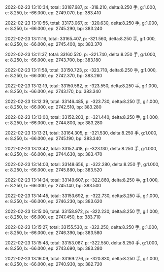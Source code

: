2022-02-23 13:10:34, total: 33187.687, p: -318.210, delta:8.250 手, g:1.000, e: 8.250, b: -66.000, ep: 2749.070, bp: 383.410

2022-02-23 13:10:55, total: 33173.067, p: -320.630, delta:8.250 手, g:1.000, e: 8.250, b: -66.000, ep: 2745.290, bp: 383.240

2022-02-23 13:11:16, total: 33165.407, p: -321.560, delta:8.250 手, g:1.000, e: 8.250, b: -66.000, ep: 2745.400, bp: 383.370

2022-02-23 13:11:37, total: 33160.520, p: -321.740, delta:8.250 手, g:1.000, e: 8.250, b: -66.000, ep: 2743.700, bp: 383.180

2022-02-23 13:11:58, total: 33150.723, p: -323.710, delta:8.250 手, g:1.000, e: 8.250, b: -66.000, ep: 2742.370, bp: 383.260

2022-02-23 13:12:19, total: 33150.582, p: -323.550, delta:8.250 手, g:1.000, e: 8.250, b: -66.000, ep: 2743.170, bp: 383.340

2022-02-23 13:12:39, total: 33146.485, p: -323.730, delta:8.250 手, g:1.000, e: 8.250, b: -66.000, ep: 2742.510, bp: 383.280

2022-02-23 13:13:00, total: 33152.203, p: -321.440, delta:8.250 手, g:1.000, e: 8.250, b: -66.000, ep: 2744.800, bp: 383.280

2022-02-23 13:13:21, total: 33164.305, p: -321.530, delta:8.250 手, g:1.000, e: 8.250, b: -66.000, ep: 2745.190, bp: 383.340

2022-02-23 13:13:42, total: 33152.418, p: -323.130, delta:8.250 手, g:1.000, e: 8.250, b: -66.000, ep: 2744.630, bp: 383.470

2022-02-23 13:14:03, total: 33148.656, p: -322.280, delta:8.250 手, g:1.000, e: 8.250, b: -66.000, ep: 2745.880, bp: 383.520

2022-02-23 13:14:24, total: 33149.607, p: -322.860, delta:8.250 手, g:1.000, e: 8.250, b: -66.000, ep: 2745.140, bp: 383.500

2022-02-23 13:14:45, total: 33153.692, p: -322.730, delta:8.250 手, g:1.000, e: 8.250, b: -66.000, ep: 2746.230, bp: 383.620

2022-02-23 13:15:06, total: 33158.972, p: -322.230, delta:8.250 手, g:1.000, e: 8.250, b: -66.000, ep: 2747.450, bp: 383.710

2022-02-23 13:15:27, total: 33155.530, p: -322.250, delta:8.250 手, g:1.000, e: 8.250, b: -66.000, ep: 2746.390, bp: 383.580

2022-02-23 13:15:48, total: 33153.087, p: -322.550, delta:8.250 手, g:1.000, e: 8.250, b: -66.000, ep: 2743.690, bp: 383.280

2022-02-23 13:16:09, total: 33169.276, p: -320.830, delta:8.250 手, g:1.000, e: 8.250, b: -66.000, ep: 2740.930, bp: 382.720